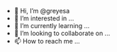 - 👋 Hi, I’m @greyesa
- 👀 I’m interested in ...
- 🌱 I’m currently learning ...
- 💞️ I’m looking to collaborate on ...
- 📫 How to reach me ...

<!---
greyesa/greyesa is a ✨ special ✨ repository because its `README.md` (this file) appears on your GitHub profile.
You can click the Preview link to take a look at your changes.
--->
